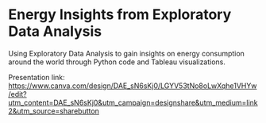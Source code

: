 # Energy Insights from Exploratory Data Analysis

Using Exploratory Data Analysis to gain insights on energy consumption around the world through Python code and Tableau visualizations.

Presentation link: https://www.canva.com/design/DAE_sN6sKj0/LGYV53tNo8oLwXqhe1VHYw/edit?utm_content=DAE_sN6sKj0&utm_campaign=designshare&utm_medium=link2&utm_source=sharebutton
